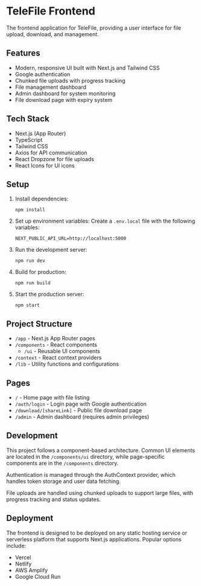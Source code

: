 # TeleFile Frontend

The frontend application for TeleFile, providing a user interface for file upload, download, and management.

## Features

- Modern, responsive UI built with Next.js and Tailwind CSS
- Google authentication
- Chunked file uploads with progress tracking
- File management dashboard
- Admin dashboard for system monitoring
- File download page with expiry system

## Tech Stack

- Next.js (App Router)
- TypeScript
- Tailwind CSS
- Axios for API communication
- React Dropzone for file uploads
- React Icons for UI icons

## Setup

1. Install dependencies:
   ```
   npm install
   ```

2. Set up environment variables:
   Create a `.env.local` file with the following variables:
   ```
   NEXT_PUBLIC_API_URL=http://localhost:5000
   ```

3. Run the development server:
   ```
   npm run dev
   ```

4. Build for production:
   ```
   npm run build
   ```

5. Start the production server:
   ```
   npm start
   ```

## Project Structure

- `/app` - Next.js App Router pages
- `/components` - React components
  - `/ui` - Reusable UI components
- `/context` - React context providers
- `/lib` - Utility functions and configurations

## Pages

- `/` - Home page with file listing
- `/auth/login` - Login page with Google authentication
- `/download/[shareLink]` - Public file download page
- `/admin` - Admin dashboard (requires admin privileges)

## Development

This project follows a component-based architecture. Common UI elements are located in the `/components/ui` directory, while page-specific components are in the `/components` directory.

Authentication is managed through the AuthContext provider, which handles token storage and user data fetching.

File uploads are handled using chunked uploads to support large files, with progress tracking and status updates.

## Deployment

The frontend is designed to be deployed on any static hosting service or serverless platform that supports Next.js applications. Popular options include:

- Vercel
- Netlify
- AWS Amplify
- Google Cloud Run
